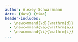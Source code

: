 ```yaml
---
author: Alexey Schwarzmann
date: {date} {time}
header-includes:
  - \newcommand{\d}{\mathrm{d}}
  - \newcommand{\e}{\mathrm{e}}
  - \newcommand{\i}{\mathrm{i}}
...
```

